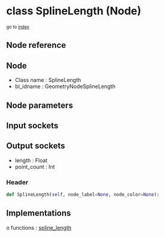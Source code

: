 # class SplineLength (Node)

<sub>go to [index](/docs/index.md)</sub>

## Node reference

Node
----
 - Class name : SplineLength
 - bl_idname : GeometryNodeSplineLength

Node parameters
---------------

Input sockets
-------------

Output sockets
--------------
 - length : Float
 - point_count : Int

### Header

``` python
def SplineLength(self, node_label=None, node_color=None):
```

## Implementations

o functions : [spline_length](#spline_length)

